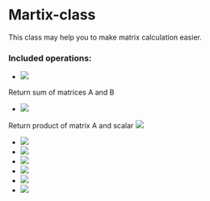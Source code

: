 # Martix-class

This class may help you to make matrix calculation easier.

### Included operations:

- <img src="https://latex.codecogs.com/gif.latex?A%20+%20B:%20\;%20A,B,%20C%20\in%20Mat_{m%20\times%20n}" /> 
Return sum of matrices A and B

- <img src="https://latex.codecogs.com/gif.latex?A\cdot\lambda%20:A\in%20Mat_{m\times%20n},\lambda%20\in%20R^n" /> 
Return product of matrix A and scalar <img src="https://latex.codecogs.com/gif.latex?\lambda" />

- <img src="https://latex.codecogs.com/gif.latex?A\cdot%20B%20:A\in%20Mat_{m\times%20n},B\in%20Mat_{n\times%20p}" /> 
- <img src="https://latex.codecogs.com/gif.latex?A^n,n\in%20N,A\in%20M_n" />
- <img src="https://latex.codecogs.com/gif.latex?A.transpose" /> 
- <img src="https://latex.codecogs.com/gif.latex?A.transposed" /> 
- <img src="https://latex.codecogs.com/gif.latex?A.size" />
- <img src="https://latex.codecogs.com/gif.latex?A.solve(B),A\in%20Mat_{m\times%20n},B\in%20Mat_{m\times%201}" />
